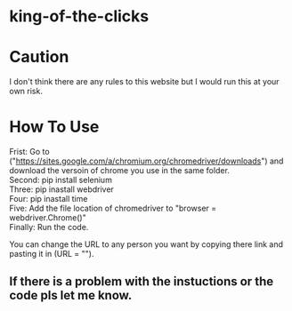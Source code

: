 # king-of-the-clicks

# Caution
I don't think there are any rules to this website but I would run this at your own risk.

# How To Use
Frist: Go to ("https://sites.google.com/a/chromium.org/chromedriver/downloads") and download the versoin of chrome you use in the same folder.                                 
Second: pip install selenium                                                                                                                                                 
Three: pip inastall webdriver                                                                                                                                                  
Four: pip inastall time                                                                                                                                                       
Five: Add the file location of chromedriver to "browser = webdriver.Chrome()"                                                                                                  
Finally: Run the code.

You can change the URL to any person you want by copying there link and pasting it in (URL = "").

## If there is a problem with the instuctions or the code pls let me know.

